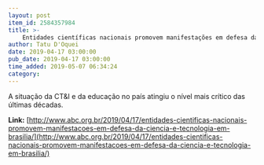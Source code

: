 ```yaml
---
layout: post
item_id: 2584357984
title: >-
    Entidades científicas nacionais promovem manifestações em defesa da ciência e tecnologia em Brasília
author: Tatu D'Oquei
date: 2019-04-17 03:00:00
pub_date: 2019-04-17 03:00:00
time_added: 2019-05-07 06:34:24
category: 
---
```


A situação da CT&I e da educação no país atingiu o nível mais crítico das últimas décadas.

**Link:** [http://www.abc.org.br/2019/04/17/entidades-cientificas-nacionais-promovem-manifestacoes-em-defesa-da-ciencia-e-tecnologia-em-brasilia/](http://www.abc.org.br/2019/04/17/entidades-cientificas-nacionais-promovem-manifestacoes-em-defesa-da-ciencia-e-tecnologia-em-brasilia/)


